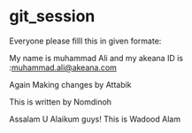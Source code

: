 # git_session

Everyone please filll this in given formate:


My name is muhammad Ali and my akeana ID is  :muhammad.ali@akeana.com


Again Making changes by Attabik

This is written by Nomdinoh

Assalam U Alaikum guys! This is Wadood Alam